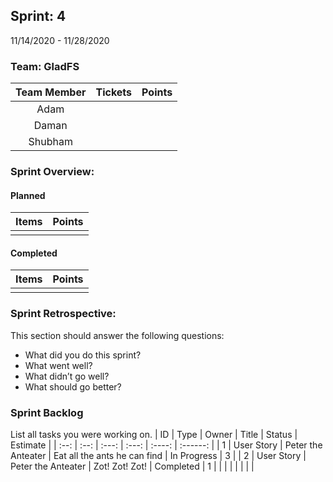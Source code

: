## Sprint: 4
11/14/2020 - 11/28/2020

### Team: GladFS
| Team Member | Tickets | Points |
|    :---:    |  :---:  | :----: |
| Adam        |  |  |
| Daman       |  |  |
| Shubham     |  |  |

### Sprint Overview:
#### Planned
| Items | Points |
| :---: | :----: |
|  |  |
#### Completed
| Items | Points |
| :---: | :----: |
|  |  |

### Sprint Retrospective:
This section should answer the following questions:
* What did you do this sprint?
* What went well?
* What didn’t go well?
* What should go better?

### Sprint Backlog
List all tasks you were working on.
|  ID  | Type | Owner | Title | Status | Estimate |
| :--: | :--: | :---: | :---: | :----: | :------: |
| 1 | User Story | Peter the Anteater | Eat all the ants he can find | In Progress | 3 |
| 2 | User Story | Peter the Anteater | Zot! Zot! Zot! | Completed | 1 |
|  |  |  |  |  |  |
